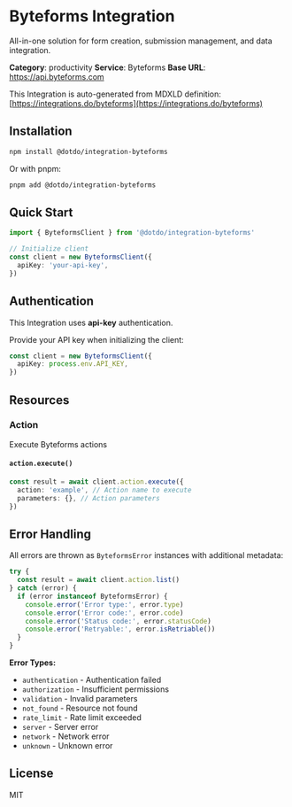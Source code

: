 # Byteforms Integration

All-in-one solution for form creation, submission management, and data integration.

**Category**: productivity
**Service**: Byteforms
**Base URL**: https://api.byteforms.com

This Integration is auto-generated from MDXLD definition: [https://integrations.do/byteforms](https://integrations.do/byteforms)

## Installation

```bash
npm install @dotdo/integration-byteforms
```

Or with pnpm:

```bash
pnpm add @dotdo/integration-byteforms
```

## Quick Start

```typescript
import { ByteformsClient } from '@dotdo/integration-byteforms'

// Initialize client
const client = new ByteformsClient({
  apiKey: 'your-api-key',
})
```

## Authentication

This Integration uses **api-key** authentication.

Provide your API key when initializing the client:

```typescript
const client = new ByteformsClient({
  apiKey: process.env.API_KEY,
})
```

## Resources

### Action

Execute Byteforms actions

#### `action.execute()`

```typescript
const result = await client.action.execute({
  action: 'example', // Action name to execute
  parameters: {}, // Action parameters
})
```

## Error Handling

All errors are thrown as `ByteformsError` instances with additional metadata:

```typescript
try {
  const result = await client.action.list()
} catch (error) {
  if (error instanceof ByteformsError) {
    console.error('Error type:', error.type)
    console.error('Error code:', error.code)
    console.error('Status code:', error.statusCode)
    console.error('Retryable:', error.isRetriable())
  }
}
```

**Error Types:**

- `authentication` - Authentication failed
- `authorization` - Insufficient permissions
- `validation` - Invalid parameters
- `not_found` - Resource not found
- `rate_limit` - Rate limit exceeded
- `server` - Server error
- `network` - Network error
- `unknown` - Unknown error

## License

MIT
